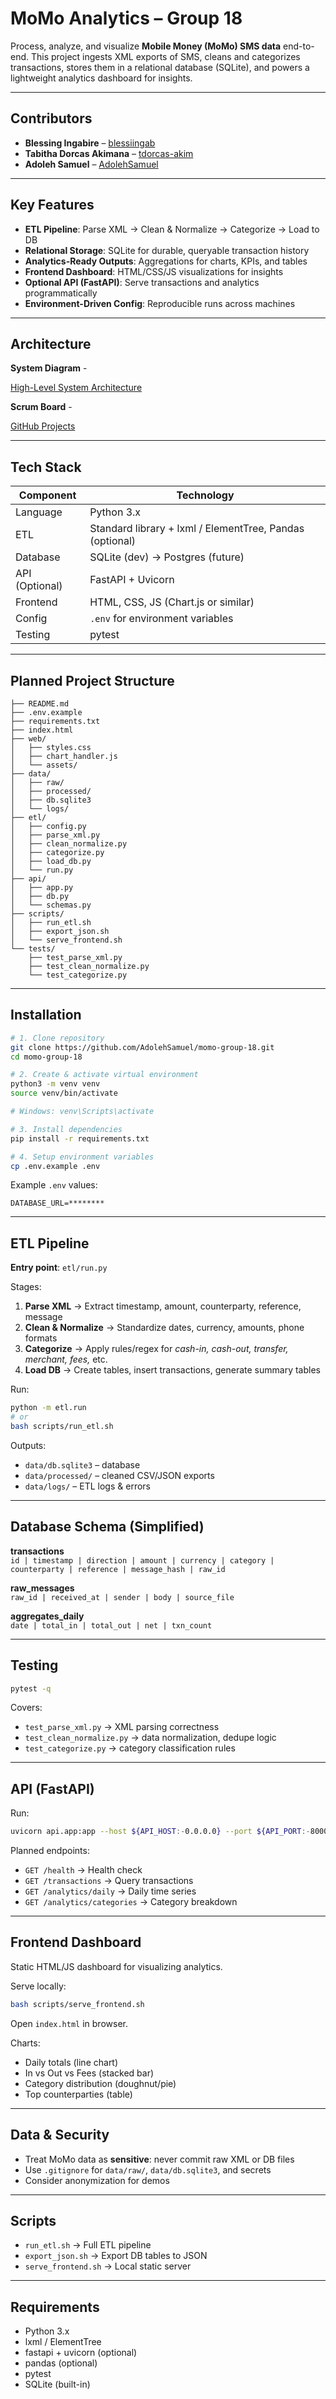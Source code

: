 # MoMo Analytics – Group 18  

Process, analyze, and visualize **Mobile Money (MoMo) SMS data** end-to-end. This project ingests XML exports of SMS, cleans and categorizes transactions, stores them in a relational database (SQLite), and powers a lightweight analytics dashboard for insights.  

---

##  Contributors  

- **Blessing Ingabire** – [blessiingab](https://github.com/blessiingab)  
- **Tabitha Dorcas Akimana** – [tdorcas-akim](https://github.com/tdorcas-akim)  
- **Adoleh Samuel** – [AdolehSamuel](https://github.com/AdolehSamuel)

---

## Key Features  

- **ETL Pipeline**: Parse XML → Clean & Normalize → Categorize → Load to DB  
- **Relational Storage**: SQLite for durable, queryable transaction history  
- **Analytics-Ready Outputs**: Aggregations for charts, KPIs, and tables  
- **Frontend Dashboard**: HTML/CSS/JS visualizations for insights  
- **Optional API (FastAPI)**: Serve transactions and analytics programmatically  
- **Environment-Driven Config**: Reproducible runs across machines  

---

## Architecture  

**System Diagram** - 

[High-Level System Architecture](https://drive.google.com/file/d/1pSbZjMMmSFaWmH_uyw1qczj8WgIJIc_J/view?usp=sharing)  

**Scrum Board** - 

[GitHub Projects](https://github.com/users/tdorcas-akim/projects/1)  

---

## Tech Stack  

| Component     | Technology                           |
|---------------|--------------------------------------|
| Language       | Python 3.x                            |
| ETL            | Standard library + lxml / ElementTree, Pandas (optional) |
| Database       | SQLite (dev) → Postgres (future)      |
| API (Optional) | FastAPI + Uvicorn                    |
| Frontend        | HTML, CSS, JS (Chart.js or similar)  |
| Config          | `.env` for environment variables     |
| Testing         | pytest                               |

---

## Planned Project Structure  

```
├── README.md
├── .env.example
├── requirements.txt
├── index.html
├── web/
│   ├── styles.css
│   ├── chart_handler.js
│   └── assets/
├── data/
│   ├── raw/
│   ├── processed/
│   ├── db.sqlite3
│   └── logs/
├── etl/
│   ├── config.py
│   ├── parse_xml.py
│   ├── clean_normalize.py
│   ├── categorize.py
│   ├── load_db.py
│   └── run.py
├── api/
│   ├── app.py
│   ├── db.py
│   └── schemas.py
├── scripts/
│   ├── run_etl.sh
│   ├── export_json.sh
│   └── serve_frontend.sh
└── tests/
    ├── test_parse_xml.py
    ├── test_clean_normalize.py
    └── test_categorize.py
```

---

## Installation  

```bash
# 1. Clone repository
git clone https://github.com/AdolehSamuel/momo-group-18.git
cd momo-group-18

# 2. Create & activate virtual environment
python3 -m venv venv
source venv/bin/activate

# Windows: venv\Scripts\activate

# 3. Install dependencies
pip install -r requirements.txt

# 4. Setup environment variables
cp .env.example .env
```

Example `.env` values:
```
DATABASE_URL=********
```

---

## ETL Pipeline  

**Entry point**: `etl/run.py`  

Stages:  
1. **Parse XML** → Extract timestamp, amount, counterparty, reference, message  
2. **Clean & Normalize** → Standardize dates, currency, amounts, phone formats  
3. **Categorize** → Apply rules/regex for *cash-in, cash-out, transfer, merchant, fees,* etc.  
4. **Load DB** → Create tables, insert transactions, generate summary tables  

Run:
```bash
python -m etl.run
# or
bash scripts/run_etl.sh
```

Outputs:  
- `data/db.sqlite3` – database  
- `data/processed/` – cleaned CSV/JSON exports  
- `data/logs/` – ETL logs & errors  

---

## Database Schema (Simplified)  

**transactions**  
`id | timestamp | direction | amount | currency | category | counterparty | reference | message_hash | raw_id`  

**raw_messages**  
`raw_id | received_at | sender | body | source_file`  

**aggregates_daily**  
`date | total_in | total_out | net | txn_count`  

---

## Testing  

```bash
pytest -q
```

Covers:  
- `test_parse_xml.py` → XML parsing correctness  
- `test_clean_normalize.py` → data normalization, dedupe logic  
- `test_categorize.py` → category classification rules  

---

## API (FastAPI)  

Run:  
```bash
uvicorn api.app:app --host ${API_HOST:-0.0.0.0} --port ${API_PORT:-8000} --reload
```

Planned endpoints:  
- `GET /health` → Health check  
- `GET /transactions` → Query transactions  
- `GET /analytics/daily` → Daily time series  
- `GET /analytics/categories` → Category breakdown  

---

## Frontend Dashboard  

Static HTML/JS dashboard for visualizing analytics.  

Serve locally:  
```bash
bash scripts/serve_frontend.sh
```
Open `index.html` in browser.  

Charts:  
- Daily totals (line chart)  
- In vs Out vs Fees (stacked bar)  
- Category distribution (doughnut/pie)  
- Top counterparties (table)  

---

## Data & Security  

- Treat MoMo data as **sensitive**: never commit raw XML or DB files  
- Use `.gitignore` for `data/raw/`, `data/db.sqlite3`, and secrets  
- Consider anonymization for demos  

---

## Scripts  

- `run_etl.sh` → Full ETL pipeline  
- `export_json.sh` → Export DB tables to JSON  
- `serve_frontend.sh` → Local static server  

---

## Requirements  

- Python 3.x  
- lxml / ElementTree  
- fastapi + uvicorn (optional)  
- pandas (optional)  
- pytest  
- SQLite (built-in)
